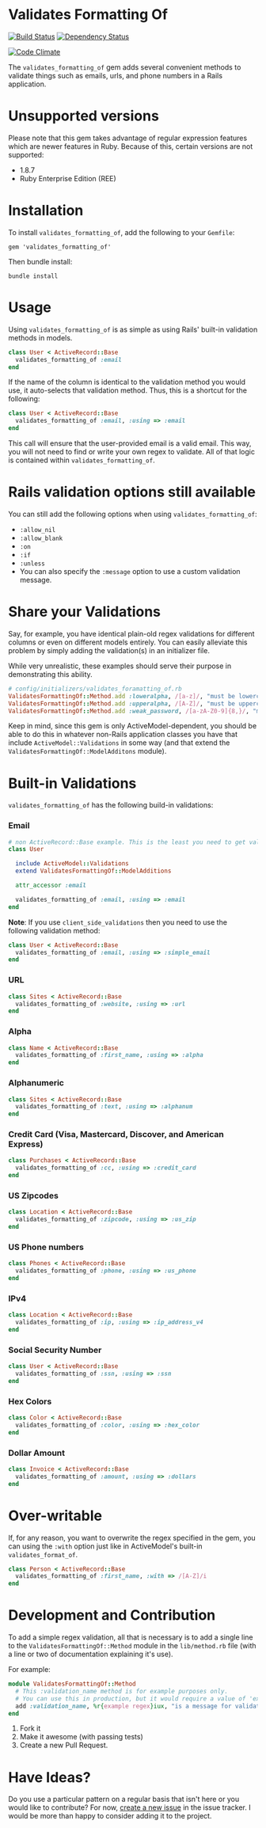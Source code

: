 # Validates Formatting Of

[![Build Status](https://secure.travis-ci.org/mattdbridges/validates_formatting_of.png)](http://travis-ci.org/mattdbridges/validates_formatting_of)
[![Dependency Status](https://gemnasium.com/mattdbridges/validates_formatting_of.png?travis)](https://gemnasium.com/mattdbridges/validates_formatting_of)

[![Code Climate](https://codeclimate.com/badge.png)](https://codeclimate.com/github/mattdbridges/validates_formatting_of)

The `validates_formatting_of` gem adds several convenient methods to validate things such as emails, urls, and phone numbers in a Rails application.

# Unsupported versions

Please note that this gem takes advantage of regular expression features which are newer features in Ruby. Because of this, certain versions are not supported:

* 1.8.7
* Ruby Enterprise Edition (REE)

# Installation

To install `validates_formatting_of`, add the following to your `Gemfile`:

    gem 'validates_formatting_of'

Then bundle install:

    bundle install

# Usage

Using `validates_formatting_of` is as simple as using Rails' built-in validation methods in models.

```ruby
class User < ActiveRecord::Base
  validates_formatting_of :email
end
```

If the name of the column is identical to the validation method you would use, it auto-selects that validation method. Thus, this is a shortcut for the following:

```ruby
class User < ActiveRecord::Base
  validates_formatting_of :email, :using => :email
end
```

This call will ensure that the user-provided email is a valid email. This way, you will not need to find or write your own regex to validate. All of that logic is contained within `validates_formatting_of`.

# Rails validation options still available

You can still add the following options when using `validates_formatting_of`:

* `:allow_nil`
* `:allow_blank`
* `:on`
* `:if`
* `:unless`
* You can also specify the `:message` option to use a custom validation message.

# Share your Validations

Say, for example, you have identical plain-old regex validations for different columns or even on different models entirely. You can easily alleviate this problem by simply adding the validation(s) in an initializer file.

While very unrealistic, these examples should serve their purpose in demonstrating this ability.

```ruby
# config/initializers/validates_foramatting_of.rb
ValidatesFormattingOf::Method.add :loweralpha, /[a-z]/, "must be lowercase and no spaces"
ValidatesFormattingOf::Method.add :upperalpha, /[A-Z]/, "must be uppercase and no spaces"
ValidatesFormattingOf::Method.add :weak_password, /[a-zA-Z0-9]{8,}/, "must contain only letters and numbers and be at least 8 characters long".
```

Keep in mind, since this gem is only ActiveModel-dependent, you should be able to do this in whatever non-Rails application classes you have that include `ActiveModel::Validations` in some way (and that extend the `ValidatesFormattingOf::ModelAdditons` module).

# Built-in Validations

`validates_formatting_of` has the following build-in validations:

### Email

```ruby
# non ActiveRecord::Base example. This is the least you need to get validations running.
class User

  include ActiveModel::Validations
  extend ValidatesFormattingOf::ModelAdditions

  attr_accessor :email

  validates_formatting_of :email, :using => :email
end
```

**Note**: If you use `client_side_validations` then you need to use the following validation method:

```ruby
class User < ActiveRecord::Base
  validates_formatting_of :email, :using => :simple_email
end
```

### URL

```ruby
class Sites < ActiveRecord::Base
  validates_formatting_of :website, :using => :url
end
```

### Alpha

```ruby
class Name < ActiveRecord::Base
  validates_formatting_of :first_name, :using => :alpha
end
```

### Alphanumeric

```ruby
class Sites < ActiveRecord::Base
  validates_formatting_of :text, :using => :alphanum
end
```

### Credit Card (Visa, Mastercard, Discover, and American Express)

```ruby
class Purchases < ActiveRecord::Base
  validates_formatting_of :cc, :using => :credit_card
end
```

### US Zipcodes

```ruby
class Location < ActiveRecord::Base
  validates_formatting_of :zipcode, :using => :us_zip
end
```

### US Phone numbers

```ruby
class Phones < ActiveRecord::Base
  validates_formatting_of :phone, :using => :us_phone
end
```

### IPv4

```ruby
class Location < ActiveRecord::Base
  validates_formatting_of :ip, :using => :ip_address_v4
end
```

### Social Security Number

```ruby
class User < ActiveRecord::Base
  validates_formatting_of :ssn, :using => :ssn
end
```

### Hex Colors

```ruby
class Color < ActiveRecord::Base
  validates_formatting_of :color, :using => :hex_color
end
```

### Dollar Amount

```ruby
class Invoice < ActiveRecord::Base
  validates_formatting_of :amount, :using => :dollars
end
```

# Over-writable

If, for any reason, you want to overwrite the regex specified in the gem, you can using the `:with` option just like in ActiveModel's built-in `validates_format_of`.

```ruby
class Person < ActiveRecord::Base
  validates_formatting_of :first_name, :with => /[A-Z]/i
end
```

# Development and Contribution

To add a simple regex validation, all that is necessary is to add a single line to the `ValidatesFormattingOf::Method` module in the `lib/method.rb` file (with a line or two of documentation explaining it's use).

For example:

```ruby
module ValidatesFormattingOf::Method
  # This :validation_name method is for example purposes only.
  # You can use this in production, but it would require a value of 'example regex' to pass.
  add :validation_name, %r{example regex}iux, "is a message for validation method :validation_name"
end
```

1. Fork it
2. Make it awesome (with passing tests)
3. Create a new Pull Request.

# Have Ideas?

Do you use a particular pattern on a regular basis that isn't here or you would like to contribute? For now, [create a new issue](https://github.com/mattdbridges/validates_formatting_of/issues/new) in the issue tracker. I would be more than happy to consider adding it to the project.
